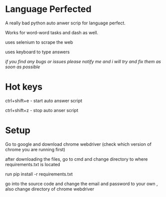 # Language Perfected

A really bad python auto anwer scrip for language perfect.

Works for word-word tasks and dash as well.

uses selenium to scrape the web

uses keyboard to type answers

*if you find any bugs or issues please notify me and i will try and fix them as soon as possible*

# Hot keys
ctrl+shift+e - start auto answer script

ctrl+shift+z - stop auto anser script

# Setup
Go to google and download chrome webdriver (check which version of chrome you are running first)

after downloading the files, go to cmd and change directory to where requirements.txt is located

run pip install -r requirements.txt

go into the source code and change the email and password to your own
, also change directory of chrome webdriver
